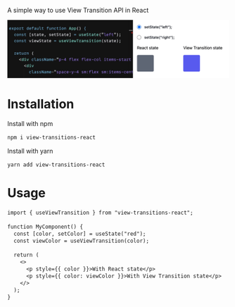A simple way to use View Transition API in React

![view-transitions-react demo](https://raw.githubusercontent.com/arzzzen/view-transitions-react/main/demo.gif)

# Installation

Install with npm

```bash
npm i view-transitions-react
```

Install with yarn

```bash
yarn add view-transitions-react
```

# Usage

```tsx
import { useViewTransition } from "view-transitions-react";

function MyComponent() {
  const [color, setColor] = useState("red");
  const viewColor = useViewTransition(color);

  return (
    <>
      <p style={{ color }}>With React state</p>
      <p style={{ color: viewColor }}>With View Transition state</p>
    </>
  );
}
```
